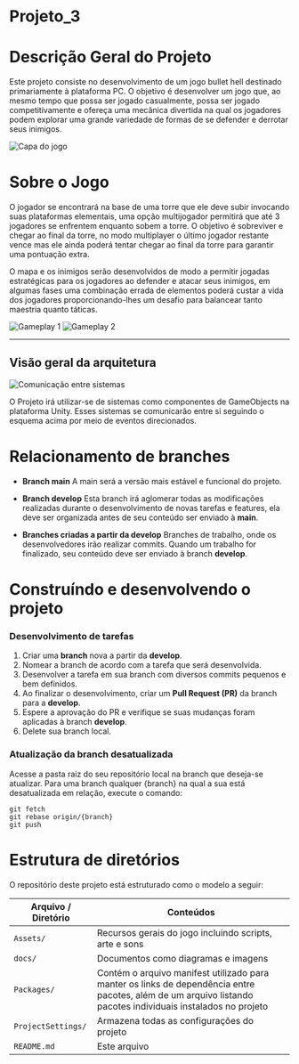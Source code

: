 # Projeto_3

# Descrição Geral do Projeto

Este projeto consiste no desenvolvimento de um jogo bullet hell destinado primariamente à plataforma PC. O objetivo é desenvolver um jogo que, ao mesmo tempo que possa ser jogado casualmente, possa ser jogado competitivamente e ofereça uma mecânica divertida na qual os jogadores podem explorar uma grande variedade de formas de se defender e derrotar seus inimigos.

![Capa do jogo](./Assets//Art/cover/capa-game.jpg)

# Sobre o Jogo

O jogador se encontrará na base de uma torre que ele deve subir invocando suas plataformas elementais, uma opção multijogador permitirá que até 3 jogadores se enfrentem enquanto sobem a torre. O objetivo é sobreviver e chegar ao final da torre, no modo multiplayer o último jogador restante vence mas ele ainda poderá tentar chegar ao final da torre para garantir uma pontuação extra.

O mapa e os inimigos serão desenvolvidos de modo a permitir jogadas estratégicas para os jogadores ao defender e atacar seus inimigos, em algumas fases uma combinação errada de elementos poderá custar a vida dos jogadores proporcionando-lhes um desafio para balancear tanto maestria quanto táticas.

![Gameplay 1](./Assets/Art/screenshots/gameplay1.png)
![Gameplay 2](./Assets/Art/screenshots/gameplay2.png)

---

## Visão geral da arquitetura

![Comunicação entre sistemas](docs/images/Comunicacao_Sistemas.drawio.png)

O Projeto irá utilizar-se de sistemas como componentes de GameObjects na plataforma Unity. Esses sistemas se comunicarão entre si seguindo o esquema acima por meio de eventos direcionados.

# Relacionamento de branches

- **Branch main**
A main será a versão mais estável e funcional do projeto.

- **Branch develop**
Esta branch irá aglomerar todas as modificações realizadas durante o desenvolvimento de novas tarefas e features, ela deve ser organizada antes de seu conteúdo ser enviado à **main**.

- **Branches criadas a partir da develop**
Branches de trabalho, onde os desenvolvedores irão realizar commits. Quando um trabalho for finalizado, seu conteúdo deve ser enviado à branch **develop**.

# Construíndo e desenvolvendo o projeto

### Desenvolvimento de tarefas
1. Criar uma **branch** nova a partir da **develop**.
2. Nomear a branch de acordo com a tarefa que será desenvolvida.
3. Desenvolver a tarefa em sua branch com diversos commits pequenos e bem definidos.
4. Ao finalizar o desenvolvimento, criar um **Pull Request (PR)** da branch para a **develop**.
5. Espere a aprovação do PR e verifique se suas mudanças foram aplicadas à branch **develop**.
6. Delete sua branch local.

### Atualização da branch desatualizada
Acesse a pasta raiz do seu repositório local na branch que deseja-se atualizar. Para uma branch qualquer {branch} na qual a sua está desatualizada em relação, execute o comando:
```git
git fetch
git rebase origin/{branch}
git push
```

# Estrutura de diretórios

O repositório deste projeto está estruturado como o modelo a seguir:

| Arquivo / Diretório                    | Conteúdos                                                                           |
| -------------------------------------- | ---------------------------------------------------------------------------------- |
| `Assets/`                              | Recursos gerais do jogo incluindo scripts, arte e sons |
| `docs/`                                | Documentos como diagramas e imagens |
| `Packages/`                            | Contém o arquivo manifest utilizado para manter os links de dependência entre pacotes, além de um arquivo listando pacotes individuais instalados no projeto |
| `ProjectSettings/`                     | Armazena todas as configurações do projeto |
| `README.md`                            | Este arquivo |
